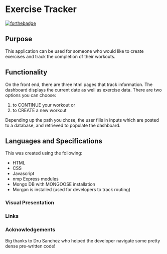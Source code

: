 # Exercise Tracker

[![forthebadge](https://forthebadge.com/images/badges/powered-by-overtime.svg)](https://forthebaadge.com)

## Purpose

This application can be used for someone who would like to create exercises and track the completion of their workouts.

## Functionality

On the front end, there are three html pages that track information. The dashboard displays the current date as well as exercise data. There are two options you can choose:

1. to CONTINUE your workout
   or
2. to CREATE a new workout

Depending up the path you chose, the user fills in inputs which are posted to a database, and retrieved to populate the dashboard.

## Languages and Specifications

This was created using the following:

- HTML
- CSS
- Javascript
- nmp Express modules
- Mongo DB with MONGOOSE installation
- Morgan is installed (used for developers to track routing)

### Visual Presentation

### Links

### Acknowledgements

Big thanks to Dru Sanchez who helped the developer navigate some pretty dense pre-written code!
